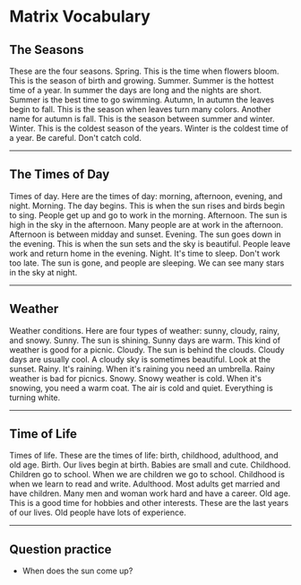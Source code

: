 # Matrix Vocabulary

## The Seasons

These are the four seasons.
Spring. This is the time when flowers bloom.
This is the season of birth and growing.
Summer. Summer is the hottest time of a year.
In summer the days are long and the nights are short.
Summer is the best time to go swimming.
Autumn, In autumn the leaves begin to fall.
This is the season when leaves turn many colors.
Another name for autumn is fall.
This is the season between summer and winter.
Winter. This is the coldest season of the years.
Winter is the coldest time of a year. Be careful. Don't catch cold.

---

## The Times of Day

Times of day. Here are the times of day: morning, afternoon, evening, and night.
Morning. The day begins.
This is when the sun rises and birds begin to sing.
People get up and go to work in the morning.
Afternoon. The sun is high in the sky in the afternoon.
Many people are at work in the afternoon.
Afternoon is between midday and sunset.
Evening. The sun goes down in the evening.
This is when the sun sets and the sky is beautiful.
People leave work and return home in the evening.
Night. It's time to sleep. Don't work too late.
The sun is gone, and people are sleeping.
We can see many stars in the sky at night.

---

## Weather

Weather conditions. Here are four types of weather: sunny, cloudy, rainy, and snowy.
Sunny. The sun is shining.
Sunny days are warm.
This kind of weather is good for a picnic.
Cloudy. The sun is behind the clouds.
Cloudy days are usually cool.
A cloudy sky is sometimes beautiful. Look at the sunset.
Rainy. It's raining.
When it's raining you need an umbrella.
Rainy weather is bad for picnics.
Snowy. Snowy weather is cold.
When it's snowing, you need a warm coat.
The air is cold and quiet. Everything is turning white.

---

## Time of Life

Times of life. These are the times of life: birth, childhood, adulthood, and old age.
Birth. Our lives begin at birth.
Babies are small and cute.
Childhood. Children go to school.
When we are children we go to school.
Childhood is when we learn to read and write.
Adulthood. Most adults get married and have children.
Many men and woman work hard and have a career.
Old age. This is a good time for hobbies and other interests.
These are the last years of our lives.
Old people have lots of experience.

---

## Question practice

- When does the sun come up?
